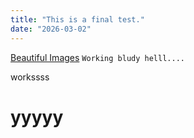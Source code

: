 ```yaml
---
title: "This is a final test."
date: "2026-03-02"
---
```


[Beautiful Images](https://www.pexels.com/search/beautiful/)
`Working bludy helll....`

workssss
# yyyyy